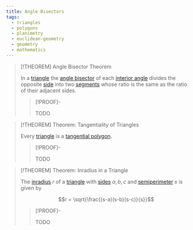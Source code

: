 ```yaml
---
title: Angle Bisectors
tags:
  - triangles
  - polygons
  - planimetry
  - euclidean-geometry
  - geometry
  - mathematics
---
```


>[!THEOREM] Angle Bisector Theorem
>
>In a [triangle](../index.md) the [angle bisector](../../../../Angles/Plane%20Angles/Angle%20Bisector%20of%20a%20Plane%20Angle.md) of each [interior angle](../../Interior%20Angle.md) divides the opposite [side](../../index.md) into two [segments](../../../../Curves/Straight%20Lines/Line%20Segments.md) whose ratio is the same as the ratio of their adjacent sides.
>
>>[!PROOF]-
>>
>>TODO
>>
>

>[!THEOREM] Theorem: Tangentiality of Triangles
>
>Every [triangle](../../index.md) is a [tangential polygon](../../Tangential%20Polygons.md).
>
>>[!PROOF]-
>>
>>TODO
>>
>

>[!THEOREM] Theorem: Inradius in a Triangle
>
>The [inradius](../../Tangential%20Polygons.md) $r$ of a [triangle](../../index.md) with [sides](../../../../index.md) $a,b,c$ and [semiperimeter](../../Perimeter.md) $s$ is given by
>
>$$r = \sqrt{\frac{(s-a)(s-b)(s-c)}{s}}$$
>
>>[!PROOF]-
>>
>>TODO
>>
>